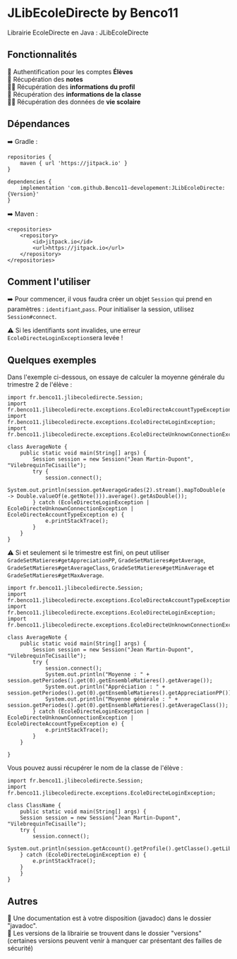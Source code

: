 # JLibEcoleDirecte by Benco11
Librairie EcoleDirecte en Java : JLibEcoleDirecte

## Fonctionnalités
🔐 Authentification pour les comptes **Élèves**  
📑 Récupération des **notes**  
👦🏻 Récupération des **informations du profil**  
🏫 Récupération des **informations de la classe**  
🏃🏽 Récupération des données de **vie scolaire**  

## Dépendances

➡️ Gradle :

```
repositories {
	maven { url 'https://jitpack.io' }
}

dependencies {
	implementation 'com.github.Benco11-developement:JLibEcoleDirecte:{Version}'
}
```

➡️ Maven :

```
<repositories>
	<repository>
		<id>jitpack.io</id>
		<url>https://jitpack.io</url>
	</repository>
</repositories>
````
		

## Comment l'utiliser

➡️ Pour commencer, il vous faudra créer un objet `Session` qui prend en paramètres : `identifiant`,`pass`.
Pour initialiser la session, utilisez `Session#connect`. 

⚠️ Si les identifiants sont invalides, une erreur `EcoleDirecteLoginException`sera levée !

## Quelques exemples

Dans l'exemple ci-dessous, on essaye de calculer la moyenne générale du trimestre 2 de l'élève  :

    import fr.benco11.jlibecoledirecte.Session;
    import fr.benco11.jlibecoledirecte.exceptions.EcoleDirecteAccountTypeException;
    import fr.benco11.jlibecoledirecte.exceptions.EcoleDirecteLoginException;
    import fr.benco11.jlibecoledirecte.exceptions.EcoleDirecteUnknownConnectionException;
    
    class AverageNote {
	    public static void main(String[] args) {
    		Session session = new Session("Jean Martin-Dupont", "VilebrequinTeCisaille");
			try {
				session.connect();
		    	System.out.println(session.getAverageGrades(2).stream().mapToDouble(e -> Double.valueOf(e.getNote())).average().getAsDouble());
			} catch (EcoleDirecteLoginException | EcoleDirecteUnknownConnectionException | EcoleDirecteAccountTypeException e) {
    	    	e.printStackTrace();
			}
	    }
    }


⚠️ Si et seulement si le trimestre est fini, on peut utiliser `GradeSetMatieres#getAppreciationPP`, `GradeSetMatieres#getAverage`, `GradeSetMatieres#getAverageClass`, `GradeSetMatieres#getMinAverage` et `GradeSetMatieres#getMaxAverage`.

    import fr.benco11.jlibecoledirecte.Session;
    import fr.benco11.jlibecoledirecte.exceptions.EcoleDirecteAccountTypeException;
    import fr.benco11.jlibecoledirecte.exceptions.EcoleDirecteLoginException;
    import fr.benco11.jlibecoledirecte.exceptions.EcoleDirecteUnknownConnectionException;
       
    class AverageNote {
        public static void main(String[] args) {
        	Session session = new Session("Jean Martin-Dupont", "VilebrequinTeCisaille");
        	try {
		    	session.connect();
		    	System.out.println("Moyenne : " + session.getPeriodes().get(0).getEnsembleMatieres().getAverage());
				System.out.println("Appréciation : " + session.getPeriodes().get(0).getEnsembleMatieres().getAppreciationPP());
				System.out.println("Moyenne générale : " + session.getPeriodes().get(0).getEnsembleMatieres().getAverageClass());
        	} catch (EcoleDirecteLoginException | EcoleDirecteUnknownConnectionException | EcoleDirecteAccountTypeException e) {
	            e.printStackTrace();
        	}
        }
       
    }
	
Vous pouvez aussi récupérer le nom de la classe de l'élève :

    import fr.benco11.jlibecoledirecte.Session;
    import fr.benco11.jlibecoledirecte.exceptions.EcoleDirecteLoginException;
    
    class ClassName {
	    public static void main(String[] args) {
    	Session session = new Session("Jean Martin-Dupont", "VilebrequinTeCisaille");
    	try {
    	    session.connect();
    	    System.out.println(session.getAccount().getProfile().getClasse().getLibelle());
    	} catch (EcoleDirecteLoginException e) {
    	    e.printStackTrace();
    	}
	    }
    }


## Autres

📖 Une documentation est à votre disposition (javadoc) dans le dossier "javadoc".   
💾 Les versions de la librairie se trouvent dans le dossier "versions" (certaines versions peuvent venir à manquer car présentant des failles de sécurité) 

